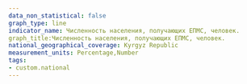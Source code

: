 ```yaml
---
data_non_statistical: false
graph_type: line
indicator_name: Численность населения, получающих ЕПМС, человек. 
graph_title:Численность населения, получающих ЕПМС, человек. 
national_geographical_coverage: Kyrgyz Republic 
measurement_units: Percentage,Number
tags:
- custom.national
---
```

